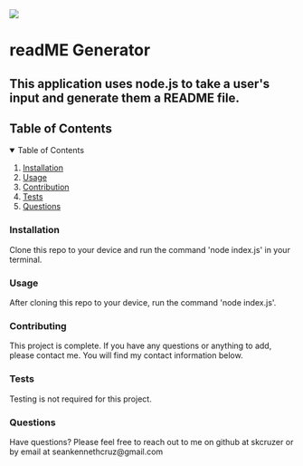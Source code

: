 
<img src='https://img.shields.io/badge/License-Apache 2.0-yellow.svg'>

<h1> readME Generator </h1>
<h2> This application uses node.js to take a user's input and generate them a README file. </h2>
<h2> Table of Contents </h2>
<details open='open'>
<summary>Table of Contents</summary>
<ol>
<li><a href='#installation'>Installation</a></li>
<li><a href='#usage'>Usage</a></li>
<li><a href='#contribution'>Contribution</a></li>
<li><a href='#tests'>Tests</a></li>
<li><a href='#questions'>Questions</a></li>
</details>

<h3 id='installation'>Installation</h3>
<p> Clone this repo to your device and run the command 'node index.js' in your terminal. </p>

<h3 id='usage'>Usage</h3>
<p> After cloning this repo to your device, run the command 'node index.js'. </p>

<h3 id='contributing'>Contributing</h3>
<p> This project is complete. If you have any questions or anything to add, please contact me. You will find my contact information below. </p>

<h3 id='testing'>Tests</h3>
<p> Testing is not required for this project.  </p>

<h3 id='questions'>Questions</h3>
<p>Have questions? Please feel free to reach out to me on github at skcruzer or by email at seankennethcruz@gmail.com </p>
    